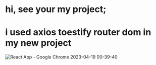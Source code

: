 # hi, see your my project;
# i used axios toestify router dom in my new project
![React App - Google Chrome 2023-04-19 00-39-40](https://user-images.githubusercontent.com/114434307/232912421-cbc86f53-4cdc-4e08-8490-9fc0f01ddddc.gif)
